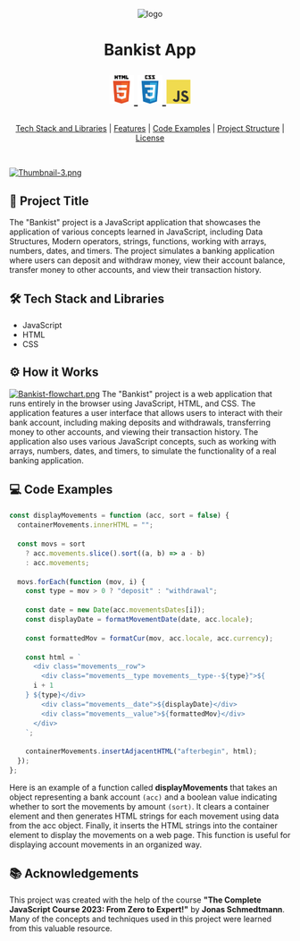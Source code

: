 <p align="center">
  <img src="https://i.postimg.cc/3N3H59FN/logo.png" width="200" alt="logo">
</p>

<h1 align="center">
  Bankist App
  <br>
<p  align="center">
<a  href="https://www.w3.org/html/"  target="_blank"  rel="noreferrer"> <img  src="https://raw.githubusercontent.com/devicons/devicon/master/icons/html5/html5-original-wordmark.svg"  alt="html5"  width="44"  height="52"/> </a><a  href="https://www.w3schools.com/css/"  target="_blank"  rel="noreferrer"> <img  src="https://raw.githubusercontent.com/devicons/devicon/master/icons/css3/css3-original-wordmark.svg"  alt="css3"  width="44"  height="52"/> </a><a  href="https://developer.mozilla.org/en-US/docs/Web/JavaScript"  target="_blank"  rel="noreferrer"> <img  src="https://raw.githubusercontent.com/devicons/devicon/master/icons/javascript/javascript-original.svg"  alt="javascript"  width="44"  height="44"/> </a>
</p>
</h1>

<p align="center">
  <a href="#tech-stack-and-libraries">Tech Stack and Libraries</a> |
  <a href="#features">Features</a> |
  <a href="#code-examples">Code Examples</a> |
  <a href="#project-structure">Project Structure</a> |
  <a href="#license">License</a>
</p>

<br>

[![Thumbnail-3.png](https://i.postimg.cc/W3Gwq7LM/Thumbnail-3.png)](https://postimg.cc/BLvKdHv6)

## 🚀 Project Title
The "Bankist" project is a JavaScript application that showcases the application of various concepts learned in JavaScript, including Data Structures, Modern operators, strings, functions, working with arrays, numbers, dates, and timers. The project simulates a banking application where users can deposit and withdraw money, view their account balance, transfer money to other accounts, and view their transaction history.


## 🛠️ Tech Stack and Libraries
- JavaScript
- HTML
- CSS

## ⚙️ How it Works
[![Bankist-flowchart.png](https://i.postimg.cc/FzxkNWtB/Bankist-flowchart.png)](https://postimg.cc/K3R8558P)
The "Bankist" project is a web application that runs entirely in the browser using JavaScript, HTML, and CSS. The application features a user interface that allows users to interact with their bank account, including making deposits and withdrawals, transferring money to other accounts, and viewing their transaction history. The application also uses various JavaScript concepts, such as working with arrays, numbers, dates, and timers, to simulate the functionality of a real banking application.

## 💻 Code Examples
```js
const displayMovements = function (acc, sort = false) {
  containerMovements.innerHTML = "";

  const movs = sort
    ? acc.movements.slice().sort((a, b) => a - b)
    : acc.movements;

  movs.forEach(function (mov, i) {
    const type = mov > 0 ? "deposit" : "withdrawal";

    const date = new Date(acc.movementsDates[i]);
    const displayDate = formatMovementDate(date, acc.locale);

    const formattedMov = formatCur(mov, acc.locale, acc.currency);

    const html = `
      <div class="movements__row">
        <div class="movements__type movements__type--${type}">${
      i + 1
    } ${type}</div>
        <div class="movements__date">${displayDate}</div>
        <div class="movements__value">${formattedMov}</div>
      </div>
    `;

    containerMovements.insertAdjacentHTML("afterbegin", html);
  });
};
```
Here is an example of a function called **displayMovements** that takes an object representing a bank account ```(acc)``` and a boolean value indicating whether to sort the movements by amount ```(sort)```. It clears a container element and then generates HTML strings for each movement using data from the acc object. Finally, it inserts the HTML strings into the container element to display the movements on a web page. This function is useful for displaying account movements in an organized way.

## 📚 Acknowledgements 
This project was created with the help of the course **"The Complete JavaScript Course 2023: From Zero to Expert!"** by **Jonas Schmedtmann**. Many of the concepts and techniques used in this project were learned from this valuable resource.


